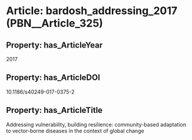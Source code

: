 # Article: __bardosh_addressing_2017__ (PBN__Article_325)

## Property: has_ArticleYear

2017

## Property: has_ArticleDOI

10.1186/s40249-017-0375-2

## Property: has_ArticleTitle

Addressing vulnerability, building resilience: community-based adaptation to vector-borne diseases in the context of global change

